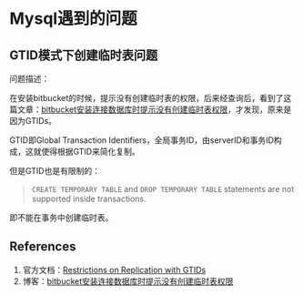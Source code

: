 # Mysql遇到的问题

## GTID模式下创建临时表问题

问题描述：

在安装bitbucket的时候，提示没有创建临时表的权限，后来经查询后，看到了这篇文章：[bitbucket安装连接数据库时提示没有创建临时表权限](https://www.cnblogs.com/liu102401/p/9660250.html)，才发现，原来是因为GTIDs。

GTID即Global Transaction Identifiers，全局事务ID，由serverID和事务ID构成，这就使得根据GTID来简化复制。

但是GTID也是有限制的：

> `CREATE TEMPORARY TABLE` and `DROP TEMPORARY TABLE` statements are not supported inside transactions.

即不能在事务中创建临时表。

## References

1. 官方文档：[Restrictions on Replication with GTIDs](https://dev.mysql.com/doc/refman/5.7/en/replication-gtids-restrictions.html)
2. 博客：[bitbucket安装连接数据库时提示没有创建临时表权限](https://www.cnblogs.com/liu102401/p/9660250.html)
